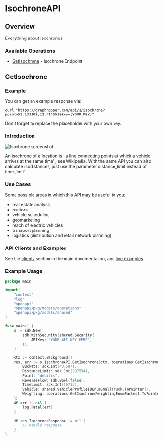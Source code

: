 # IsochroneAPI

## Overview

Everything about isochrones

### Available Operations

* [GetIsochrone](#getisochrone) - Isochrone Endpoint

## GetIsochrone

### Example
You can get an example response via:

```
curl "https://graphhopper.com/api/1/isochrone?point=51.131108,12.414551&key=[YOUR_KEY]"
```

Don't forget to replace the placeholder with your own key.

### Introduction
![Isochrone screenshot](./img/isochrone-example.png)

An isochrone of a location is ''a line connecting points at which a vehicle arrives at the same time'', see Wikipedia.
With the same API you can also calculate isodistances, just use the parameter distance_limit instead of time_limit`.

### Use Cases
Some possible areas in which this API may be useful to you:

- real estate analysis
- realtors
- vehicle scheduling
- geomarketing
- reach of electric vehicles
- transport planning
- logistics (distribution and retail network planning)

### API Clients and Examples
See the [clients](#section/API-Clients) section in the main documentation, and [live examples](https://graphhopper.com/api/1/examples/#isochrone).


### Example Usage

```go
package main

import(
	"context"
	"log"
	"openapi"
	"openapi/pkg/models/operations"
	"openapi/pkg/models/shared"
)

func main() {
    s := sdk.New(
        sdk.WithSecurity(shared.Security{
            APIKey: "YOUR_API_KEY_HERE",
        }),
    )

    ctx := context.Background()
    res, err := s.IsochroneAPI.GetIsochrone(ctx, operations.GetIsochroneRequest{
        Buckets: sdk.Int(437587),
        DistanceLimit: sdk.Int(297534),
        Point: "debitis",
        ReverseFlow: sdk.Bool(false),
        TimeLimit: sdk.Int(56713),
        Vehicle: shared.VehicleProfileIDEnumSmallTruck.ToPointer(),
        Weighting: operations.GetIsochroneWeightingEnumFastest.ToPointer(),
    })
    if err != nil {
        log.Fatal(err)
    }

    if res.IsochroneResponse != nil {
        // handle response
    }
}
```
